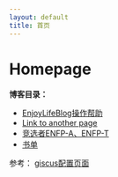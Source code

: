 ```yaml
---
layout: default
title: 首页
---
```


# Homepage

**博客目录：**
 - [EnjoyLifeBlog操作帮助](/docs/EnjoyLifeBlog操作帮助.md)
 - [Link to another page](/docs/another-page.md)
 - [竞选者ENFP-A、ENFP-T](/docs/竞选者ENFP-A、ENFP-T.md)
 - [书单](/docs/booklist/booklist.md)



参考：
[giscus配置页面](https://giscus.app/zh-CN)
